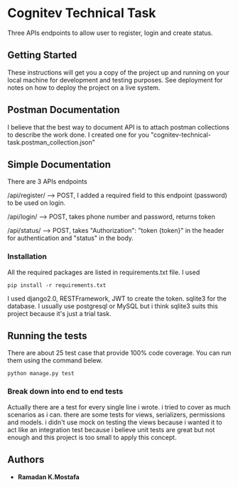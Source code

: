 # Cognitev Technical Task

Three APIs endpoints to allow user to register, login and create status.

## Getting Started

These instructions will get you a copy of the project up and running on your local machine for development and testing purposes. See deployment for notes on how to deploy the project on a live system.

## Postman Documentation

I believe that the best way to document API is to attach postman collections to describe the work done.
I created one for you "cognitev-technical-task.postman_collection.json"

## Simple Documentation

There are 3 APIs endpoints

/api/register/ --> POST,
I added a required field to this endpoint (password) to be used on login.

/api/login/ --> POST, takes phone number and password, returns token

/api/status/ --> POST, takes "Authorization": "token {token}" in the
header for authentication and "status" in the body.

### Installation

All the required packages are listed in requirements.txt file. I used 

```
pip install -r requirements.txt
```

I used django2.0, RESTFramework, JWT to create the token. sqlite3 for the database. I usually use postgresql or MySQL but i think sqlite3 suits this project because it's just a trial task.

## Running the tests

There are about 25 test case that provide 100% code coverage. You can run them using the command belew.

```
python manage.py test
```

### Break down into end to end tests

Actually there are a test for every single line i wrote. i tried to cover as much scenarios as i can.
there are some tests for views, serializers, permissions and models. i didn't use mock on testing the views because i wanted it to act like an integration test because i believe unit tests are great but not enough and this project is too small to apply this concept. 

## Authors

* **Ramadan K.Mostafa**